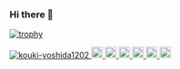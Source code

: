 ### Hi there 👋


[![trophy](https://github-profile-trophy.vercel.app/?username=kouki-yoshida1202)](https://github.com/ryo-ma/github-profile-trophy)

<p align="left"> 
  <a href="https://github.com/kouki-yoshida1202/kouki-yoshida1202/">
    <img src="https://komarev.com/ghpvc/?username=kouki-yoshida1202" alt="kouki-yoshida1202" />
  </a>
  <a href="http://twitter.com/_kouki1202">
    <img height="20" src="https://img.shields.io/twitter/follow/kouki-yoshida1202?label=Twitter&logo=twitter&style=flat" />
  </a>
  <a href="https://github.com/kouki-yoshida1202">
    <img height="20" src="https://img.shields.io/github/followers/kouki-yoshida1202?label=follow&logo=github&style=flat" />
  </a>
  <a href="https://www.reddit.com/user/kouki-yoshida1202">
    <img height="20" src="https://img.shields.io/reddit/user-karma/combined/kouki-yoshida1202?label=Reddit&logo=reddit&style=flat" />
  </a>
  <a href="https://stackoverflow.com/users/5720201/kouki-yoshida1202">
    <img height="20" src="https://img.shields.io/stackexchange/stackoverflow/r/5720201?label=StackOverflow&logo=stack-overflow&style=flat" />
  </a>
  <a href="http://qiita.com/kouki-yoshida1202">
    <img height="20" src="https://qiita-badge.apiapi.app/s/kouki-yoshida1202/posts.svg" />
  </a>
  <//qiita.com/kouki-yoshida1202">
    <img height="20" src="https://qiita-badge.apiapi.app/s/kouki-yoshida1202/contributions.svg" />
  </a>
</p>
<!--
**kouki-yoshida1202/kouki-yoshida1202** is a ✨ _special_ ✨ repository because its `README.md` (this file) appears on your GitHub profile.

Here are some ideas to get you started:

- 🔭 I’m currently working on ...
- 🌱 I’m currently learning ...
- 👯 I’m looking to collaborate on ...
- 🤔 I’m looking for help with ...
- 💬 Ask me about ...
- 📫 How to reach me: ...
- 😄 Pronouns: ...
- ⚡ Fun fact: ...
-->
